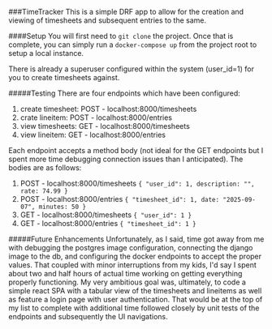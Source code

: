 ###TimeTracker
This is a simple DRF app to allow for the creation and viewing of timesheets and subsequent entries to the same.

####Setup
You will first need to `git clone` the project. Once that is complete, you can simply run a `docker-compose up` from the project root to setup a local instance.

There is already a superuser configured within the system (user_id=1) for you to create timesheets against.

#####Testing
There are four endpoints which have been configured:
1) create timesheet: POST - localhost:8000/timesheets
2) crate lineitem: POST - localhost:8000/entries
3) view timesheets: GET - localhost:8000/timesheets
4) view lineitem: GET - localhost:8000/entries

Each endpoint accepts a method body (not ideal for the GET endpoints but I spent more time debugging connection issues than I anticipated). The bodies are as follows:
1) POST - localhost:8000/timesheets
```{ "user_id": 1, description: "", rate: 74.99 }```
2) POST - localhost:8000/entries 
```{ "timesheet_id": 1, date: "2025-09-07", minutes: 50 }```
3) GET - localhost:8000/timesheets
```{ "user_id": 1 }```
4) GET - localhost:8000/entries
```{ "timesheet_id": 1 }```

#####Future Enhancements
Unfortunately, as I said, time got away from me with debugging the postgres image configuration, connecting the django image to the db, and configuring the docker endpoints to accept the proper values. That coupled with minor interruptions from my kids, I'd say I spent about two and half hours of actual time working on getting everything properly functioning. My very ambitious goal was, ultimately, to code a simple react SPA with a tabular view of the timesheets and lineitems as well as feature a login page with user authentication. That would be at the top of my list to complete with additional time followed closely by unit tests of the endpoints and subsequently the UI navigations.